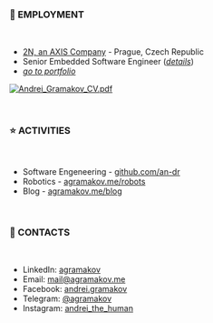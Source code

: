 ### 💼 EMPLOYMENT

 <br>


- [2N, an AXIS Company](https://www.2n.com/) - Prague, Czech Republic
- Senior Embedded Software Engineer ([*details*](https://agramakov.me/cv-online/#employment-history))
- *[go to portfolio](https://agramakov.me/portfolio)*

[![Andrei_Gramakov_CV.pdf](https://img.shields.io/badge/CV:_PDF_Version-Download-green?style=social&logo=Read.cv&link=https://agramakov.me/cv-pdf)](https://agramakov.me/cv-pdf)

<br>

### ⭐ ACTIVITIES

 <br>

- Software Engeneering - [github.com/an-dr](https://github.com/an-dr)
- Robotics - [agramakov.me/robots](https://agramakov.me/robots)
- Blog - [agramakov.me/blog](https://agramakov.me/blog)

<br>

### 📨 CONTACTS

 <br>

- LinkedIn: [agramakov](https://www.linkedin.com/in/agramakov/)
- Email: [mail@agramakov.me](mailto:mail@agramakov.me)
- Facebook: [andrei.gramakov](https://www.facebook.com/andrei.gramakov)
- Telegram: [@agramakov](https://t.me/agramakov)
- Instagram: [andrei_the_human](https://www.instagram.com/andrei_the_human)
